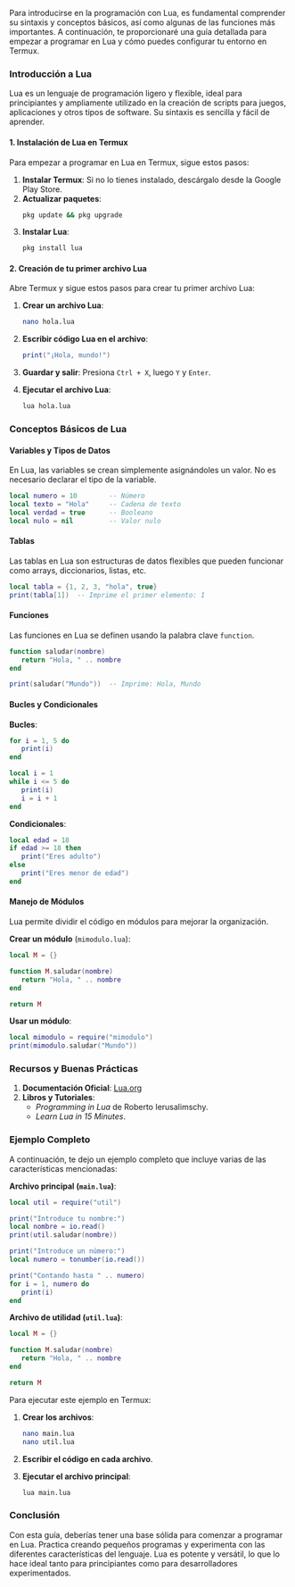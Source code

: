 Para introducirse en la programación con Lua, es fundamental comprender su sintaxis y conceptos básicos, así como algunas de las funciones más importantes. A continuación, te proporcionaré una guía detallada para empezar a programar en Lua y cómo puedes configurar tu entorno en Termux.

### Introducción a Lua

Lua es un lenguaje de programación ligero y flexible, ideal para principiantes y ampliamente utilizado en la creación de scripts para juegos, aplicaciones y otros tipos de software. Su sintaxis es sencilla y fácil de aprender.

#### 1. Instalación de Lua en Termux

Para empezar a programar en Lua en Termux, sigue estos pasos:

1. **Instalar Termux**: Si no lo tienes instalado, descárgalo desde la Google Play Store.
2. **Actualizar paquetes**:
   ```bash
   pkg update && pkg upgrade
   ```
3. **Instalar Lua**:
   ```bash
   pkg install lua
   ```

#### 2. Creación de tu primer archivo Lua

Abre Termux y sigue estos pasos para crear tu primer archivo Lua:

1. **Crear un archivo Lua**:
   ```bash
   nano hola.lua
   ```

2. **Escribir código Lua en el archivo**:

   ```lua
   print("¡Hola, mundo!")
   ```

3. **Guardar y salir**: Presiona `Ctrl + X`, luego `Y` y `Enter`.

4. **Ejecutar el archivo Lua**:
   ```bash
   lua hola.lua
   ```

### Conceptos Básicos de Lua

#### Variables y Tipos de Datos

En Lua, las variables se crean simplemente asignándoles un valor. No es necesario declarar el tipo de la variable.

```lua
local numero = 10        -- Número
local texto = "Hola"     -- Cadena de texto
local verdad = true      -- Booleano
local nulo = nil         -- Valor nulo
```

#### Tablas

Las tablas en Lua son estructuras de datos flexibles que pueden funcionar como arrays, diccionarios, listas, etc.

```lua
local tabla = {1, 2, 3, "hola", true}
print(tabla[1])  -- Imprime el primer elemento: 1
```

#### Funciones

Las funciones en Lua se definen usando la palabra clave `function`.

```lua
function saludar(nombre)
   return "Hola, " .. nombre
end

print(saludar("Mundo"))  -- Imprime: Hola, Mundo
```

#### Bucles y Condicionales

**Bucles**:

```lua
for i = 1, 5 do
   print(i)
end

local i = 1
while i <= 5 do
   print(i)
   i = i + 1
end
```

**Condicionales**:

```lua
local edad = 18
if edad >= 18 then
   print("Eres adulto")
else
   print("Eres menor de edad")
end
```

#### Manejo de Módulos

Lua permite dividir el código en módulos para mejorar la organización.

**Crear un módulo** (`mimodulo.lua`):

```lua
local M = {}

function M.saludar(nombre)
   return "Hola, " .. nombre
end

return M
```

**Usar un módulo**:

```lua
local mimodulo = require("mimodulo")
print(mimodulo.saludar("Mundo"))
```

### Recursos y Buenas Prácticas

1. **Documentación Oficial**: [Lua.org](https://www.lua.org/manual/5.4/)
2. **Libros y Tutoriales**:
   - *Programming in Lua* de Roberto Ierusalimschy.
   - *Learn Lua in 15 Minutes*.

### Ejemplo Completo

A continuación, te dejo un ejemplo completo que incluye varias de las características mencionadas:

**Archivo principal (`main.lua`)**:

```lua
local util = require("util")

print("Introduce tu nombre:")
local nombre = io.read()
print(util.saludar(nombre))

print("Introduce un número:")
local numero = tonumber(io.read())

print("Contando hasta " .. numero)
for i = 1, numero do
   print(i)
end
```

**Archivo de utilidad (`util.lua`)**:

```lua
local M = {}

function M.saludar(nombre)
   return "Hola, " .. nombre
end

return M
```

Para ejecutar este ejemplo en Termux:

1. **Crear los archivos**:
   ```bash
   nano main.lua
   nano util.lua
   ```

2. **Escribir el código en cada archivo**.
3. **Ejecutar el archivo principal**:
   ```bash
   lua main.lua
   ```

### Conclusión

Con esta guía, deberías tener una base sólida para comenzar a programar en Lua. Practica creando pequeños programas y experimenta con las diferentes características del lenguaje. Lua es potente y versátil, lo que lo hace ideal tanto para principiantes como para desarrolladores experimentados.
